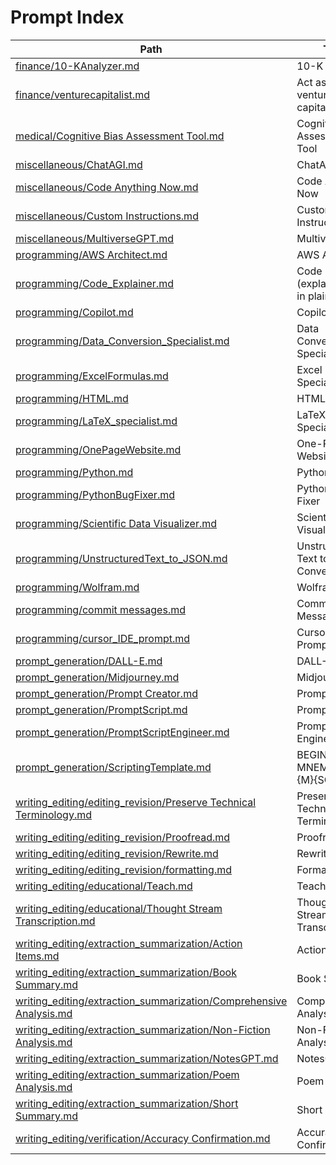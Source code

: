 <!--- AUTO‑GENERATED: do not edit manually.  Run scripts/build_index.py -->
# Prompt Index

| Path | Title |
|------|-------|
| [finance/10-KAnalyzer.md](finance%2F10-KAnalyzer.md) | 10-K Analyzer |
| [finance/venturecapitalist.md](finance%2Fventurecapitalist.md) | Act as a venture capitalist |
| [medical/Cognitive Bias Assessment Tool.md](medical%2FCognitive+Bias+Assessment+Tool.md) | Cognitive Bias Assessment Tool |
| [miscellaneous/ChatAGI.md](miscellaneous%2FChatAGI.md) | ChatAGI |
| [miscellaneous/Code Anything Now.md](miscellaneous%2FCode+Anything+Now.md) | Code Anything Now |
| [miscellaneous/Custom Instructions.md](miscellaneous%2FCustom+Instructions.md) | Custom Instructions |
| [miscellaneous/MultiverseGPT.md](miscellaneous%2FMultiverseGPT.md) | MultiverseGPT |
| [programming/AWS Architect.md](programming%2FAWS+Architect.md) | AWS Architect |
| [programming/Code_Explainer.md](programming%2FCode_Explainer.md) | Code Explainer (explain code in plain english) |
| [programming/Copilot.md](programming%2FCopilot.md) | Copilot |
| [programming/Data_Conversion_Specialist.md](programming%2FData_Conversion_Specialist.md) | Data Conversion Specialist |
| [programming/ExcelFormulas.md](programming%2FExcelFormulas.md) | Excel Formula Specialist |
| [programming/HTML.md](programming%2FHTML.md) | HTML |
| [programming/LaTeX_specialist.md](programming%2FLaTeX_specialist.md) | LaTeX Specialist |
| [programming/OnePageWebsite.md](programming%2FOnePageWebsite.md) | One-Page Website Coder |
| [programming/Python.md](programming%2FPython.md) | Python |
| [programming/PythonBugFixer.md](programming%2FPythonBugFixer.md) | Python Bug Fixer |
| [programming/Scientific Data Visualizer.md](programming%2FScientific+Data+Visualizer.md) | Scientific Data Visualizer |
| [programming/UnstructuredText_to_JSON.md](programming%2FUnstructuredText_to_JSON.md) | Unstructured Text to JSON Converter |
| [programming/Wolfram.md](programming%2FWolfram.md) | Wolfram |
| [programming/commit messages.md](programming%2Fcommit+messages.md) | Commit Messages |
| [programming/cursor_IDE_prompt.md](programming%2Fcursor_IDE_prompt.md) | Cursor IDE Prompt |
| [prompt_generation/DALL-E.md](prompt_generation%2FDALL-E.md) | DALL-E |
| [prompt_generation/Midjourney.md](prompt_generation%2FMidjourney.md) | Midjourney |
| [prompt_generation/Prompt Creator.md](prompt_generation%2FPrompt+Creator.md) | Prompt Creator |
| [prompt_generation/PromptScript.md](prompt_generation%2FPromptScript.md) | PromptScript |
| [prompt_generation/PromptScriptEngineer.md](prompt_generation%2FPromptScriptEngineer.md) | PromptScript Engineer |
| [prompt_generation/ScriptingTemplate.md](prompt_generation%2FScriptingTemplate.md) | BEGIN MNEMOSYNE {M}{SCRIPT} |
| [writing_editing/editing_revision/Preserve Technical Terminology.md](writing_editing%2Fediting_revision%2FPreserve+Technical+Terminology.md) | Preserve Technical Terminology |
| [writing_editing/editing_revision/Proofread.md](writing_editing%2Fediting_revision%2FProofread.md) | Proofread |
| [writing_editing/editing_revision/Rewrite.md](writing_editing%2Fediting_revision%2FRewrite.md) | Rewrite |
| [writing_editing/editing_revision/formatting.md](writing_editing%2Fediting_revision%2Fformatting.md) | Formatting Tips |
| [writing_editing/educational/Teach.md](writing_editing%2Feducational%2FTeach.md) | Teach |
| [writing_editing/educational/Thought Stream Transcription.md](writing_editing%2Feducational%2FThought+Stream+Transcription.md) | Thought Stream Transcription |
| [writing_editing/extraction_summarization/Action Items.md](writing_editing%2Fextraction_summarization%2FAction+Items.md) | Action Items |
| [writing_editing/extraction_summarization/Book Summary.md](writing_editing%2Fextraction_summarization%2FBook+Summary.md) | Book Summary |
| [writing_editing/extraction_summarization/Comprehensive Analysis.md](writing_editing%2Fextraction_summarization%2FComprehensive+Analysis.md) | Comprehensive Analysis |
| [writing_editing/extraction_summarization/Non-Fiction Analysis.md](writing_editing%2Fextraction_summarization%2FNon-Fiction+Analysis.md) | Non-Fiction Analysis |
| [writing_editing/extraction_summarization/NotesGPT.md](writing_editing%2Fextraction_summarization%2FNotesGPT.md) | NotesGPT |
| [writing_editing/extraction_summarization/Poem Analysis.md](writing_editing%2Fextraction_summarization%2FPoem+Analysis.md) | Poem Analysis |
| [writing_editing/extraction_summarization/Short Summary.md](writing_editing%2Fextraction_summarization%2FShort+Summary.md) | Short Summary |
| [writing_editing/verification/Accuracy Confirmation.md](writing_editing%2Fverification%2FAccuracy+Confirmation.md) | Accuracy Confirmation |

